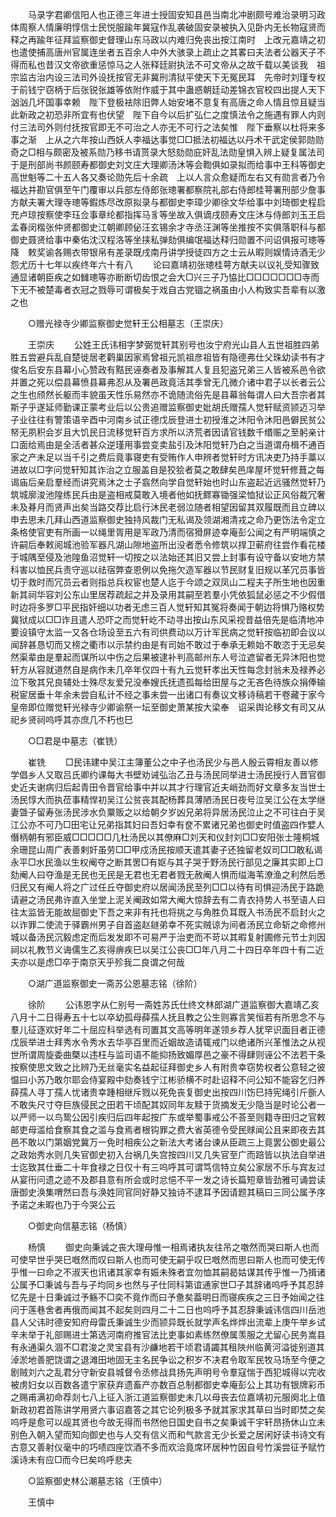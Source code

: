<!-- { "loadSidebar": true } -->
　　马录字君卿信阳人也正德三年进士授固安知县邑当南北冲剧颇号难治录明习政体周察人情廉明惇信士民悦服踰年冀寇作乱袭破固安录被执入见卧内无长物寇贤而释之再踰年征拜监察御史督理山东马政以内难归免丧出按江南时　上改元嘉靖之初也遣使捕高唐州官属连坐者五百余人中外大骇录上疏止之其畧曰夫法者公器天子不得而私也昔汉文帝欲重惩惊马之人张释廷尉执法不可文帝从之故千载以美谈我　祖宗监古治内设三法司外设抚按官无非冀刑清狱平使天下无冤民耳　先帝时刘瑾专权于前钱宁窃柄于后张锐张雄等依附作威于其中蛊惑朝廷动差锦衣官校四出提人天下汹汹几坏国事幸赖　陛下登极袪除旧弊人始安堵不意复有高唐之命人情且惊且疑当此新政之初恐非所宜有也伏望　陛下自今以后扩弘仁之度慎法令之施遇有罪人内则付三法司外则付抚按官即无不可治之人亦无不可行之法矣惟　陛下垂察以杜将来多事之渐　上从之六年按山西妖人李福达事觉□□抵法初福达以丹术干武定侯郭勋勋奇之□相与颇密及被系勋乃移书请贳录大怒劾勋庇奸乱法勋皇惧入辨上疑复属法司于是刑部尚书颜颐寿都御史刘文庄大理卿汤沐等会鞫俱如录拟而给事中王科等御史高世魁等二十五人各又奏论勋先后十余疏　上以人言众愈疑而左右又有勋言者乃令福达并勘官俱至午门覆审以兵部左侍郎张璁署都察院礼部右侍郎桂萼署刑部少詹事方献夫署大理寺璁等鍜炼尽改原拟录与都御史李璋少卿徐文华给事中刘琦御史程启充卢琼按察使李珏佥事章纶都指挥马豸等坐故入俱谪戌颐寿文庄沐与侍郎刘玉王启孟春闵楷张仲贤都御史江朝卿顾佖汪玄锡余才寺丞汪渊等坐推按不实俱落职科与都御史聂贤给事中秦佑沈汉程洛等坐挟私弹劾俱编氓福达释归勋置不问诏俱报可璁等降　敕奖谕各赐衣带银帛有差录既戌南丹讲学授徒四方之士云从暇则娱情诗酒无少怨尤历十七年以疾终年六十有八 
　　论曰嘉靖初张璁桂萼方献夫以议礼受知骤致通显诸朝臣疾之如雠璁等亦断断切齿恨之会大□兴三子乃恊比□□□□□□□寺而下无不被楚毒者衣冠之戮辱可谓极矣于戏自古党锢之祸虽由小人构致实吾辈有以激之也 

　　○赠光禄寺少卿监察御史觉轩王公相墓志（王崇庆） 

　　王崇庆 
　　公姓王氏讳相字梦弼觉轩其别号也汝宁府光山县人五世祖胜四弟胜五尝避兵乱自楚徙居老鹳巢因家焉曾祖元凯祖彦祖皆有隐德弗仕父珠幼读书有才俊名后安东县幕小心赞政有黠民诬奏者及事解其人复且犯盗兄弟三人皆被系邑令欲并置之死以偿县幕愤县幕弗忍从及署邑政竟活其季曾无几微介诸中君子以长者云公之生也颀然长躯而丰貌虽天性乐易然亦不诡随流俗先是县幕翁每谓人曰大吾宗者其斯子乎遂延师勤课正蒙考业后以公贵追赠监察御史妣胡氏赠孺人觉轩赋资颕迈习举子业往往有警策语辛酉中河南乡试正德戊辰登进士初授淮之沐阳令沐阳邑僻民贫公帑无夙积会岁且大饥民日流移觉轩百方求所以济荒者因请官钱数千缗赈之至躬亲计口面给焉由是全活者甚众逆瑾用事尝变卖盐引及沐阳觉轩乃白之当道谓舟楫不通百家之产未足以当千引之费后竟事寝吏有受贿作人申辨者觉轩时方讯决吏乃持手藁以进故以□字问觉轩知其诈治之立服盖自是狡狯者莫之敢肆矣邑庠屋坏觉轩修葺之每谒庙后亲启羣经而讲究焉沐之士子翕然向学自觉轩始也时山东盗起近远骚然觉轩乃筑城廓浚池隍练民兵由是盗相戒莫敢入境者他如抚鳏寡锄强梁恤狱讼正风俗裁冗奢未及朞月而贤声出矣当路交荐比启行沐民老弱泣随者相望因留其双履既而且立碑以申去思未几拜山西道监察御史独持风裁门无私谒及领湖湘清戎之命乃更饬法令定立条格使官吏有所画一以绳里胥用是军政乃清而宿猾屏迹幸庵彭公闻之有严明端慎之许嗣后奉敕阅城池验军器凡湖山隙地盗所出没者悉令修筑以捍卫蕲府往尝作看花楼于城隅至侵及池隍鱼沼觉轩一切按之以法始还其旧又尝上封事有设守备以安地方禁科害以恤民兵责守巡以祛宿弊查恩例以免拖欠造军器以节民财复旧规以革冗员事皆切于救时而冗员云者则指总兵权宦也楚人迄于今颂之双凤山二程夫子所生地也因重新其祠华容刘公东山里居荐疏起之并及录用其嗣至若羣小凭依狐鼠必惩之不少假借时边将多罗□平民指奸细以功者无虑三百人觉轩知其冤将奏闻于朝边将惧乃赂权势冀狱成以□□诈且遣人恐吓之而觉轩屹不动寻出按山东风采视昔益倍先是临清地冲要设镇守太监一又各仓场设至五六有司供费动以万计军民病之觉轩按临初即会议以闻辞甚恳切而又榜之衢市以示禁约由是有司始不敢过于奉承无赖始不敢恣于无忌矣然渠辈由是羣起而谋所以中伤之后果被逮补判高邮州东人号泣遮留者无异沐阳也觉轩方从容就道然自是病作未几卒年仅四十有九云觉轩孝出天性每念封翁未及禄养必泣下敬其兄良辅处士殊尽友爱兄没奉嫂氏抚遗孤每给田屋与之无吝色待族众捐俸输税宦居垂十年余未尝自私计不经之事未尝一出诸口有奏议文移诗稿若干卷藏于家今　皇帝即位赠觉轩光禄寺少卿谕祭一坛至御史萧某按大梁奉　诏采舆论移文有司又从祀乡贤祠呜呼其亦庶几不朽也巳 

　　○□君是中墓志（崔铣） 

　　崔铣 
　　□民讳建中吴江主簿董公之中子也汤民少与邑人殷云霄相友善以修学倡乡人又取吕氏卿约课每大书壁劝诫弘治乙丑与汤民同举进士汤民授行人晋官御史近夫谢病归后起青田令晋官给事中并以其才行理官近夫峭劲而好文章多友当世士汤民惇大而执莅事精悍初吴江公贫丧其配杨葬具薄陋汤民日夜号泣吴江公在太学继妻曁子留寿张汤民涉水负粟贩之以给朝夕岁凶兄弟将异居汤民泣止之不可往白于吴江公亦不可乃□田宅让兄弟指其妇曰吾妇幸有奁不累诸兄弟也御史时值盗四作嬖人僭柄朝有邪臣威□□□□□几杜汤民以其僚麻□刘天和仪封刘□□安阳张士隆桐城余珊昆山周广表善剌奸虽劳□□甲戍汤民按顺天遣其妻子还独留老奴司□□敢私谒永平□水民渔以生权阉夺之断其罟□有妪与其子哭于野汤民行部见之廉其实即上□劾阉人曰夺渔是无民也无民是无君也无君者戮无赦阉人惧而缢海苇潦渔之利然后悉归民又有阉人将之广过任丘夺御史府以居闻汤民至列□□以待有司惧迎汤民于路跪请避之汤民弗许直入坐堂上泥关阉政如常大阉大惊辞去有二青衣持势人书至语人曰往太监皆无能故屈御史下吾之来非有托也将挑之与角胜负耳既入书汤民不启封火之以诈罪二使流于驿霸州男子自首盗赵鐩弟幸不死实贼谅为间者汤民立命斩之命修州城以备汤民沉毅虑定而后发发即不可易严于治吏而不苛以其暇复射圃修元节士刘因祠以礼教节义诲儒生乙亥得痹疾巳以吴江公丧□□年八月二十四日卒年四十有二近夫亦以是虑□卒于南京天乎殄我二良谓之何哉 

　　○湖广道监察御史一斋苏公恩墓志铭（徐阶） 

　　徐阶 
　　公讳恩字从仁别号一斋姓苏氏仕终文林郎湖广道监察御大嘉靖乙亥八月十二日得寿五十七以卒幼孤母薛孺人抚且教之公生则寡言笑恒若有所思念不与羣儿征逐欢好年二十屈应科举选有司置其文高等明年遂领乡荐人犹罕识面目者正德戊辰举进士拜秀水令秀水去华亭百里而近姻故造请辄戒门以绝诸所兴革惟法之从视世所谓周旋委曲槩以违枉与监司语不能抑扬致媚厚邑之豪不得肆则诬公不法若干条按察使思文致之比辨乃无丝毫实名益起征拜御史乡人有附贵幸窃势权者公意轻之彼愠曰小苏乃敢尔耶会侍宴殿中劾奏钱宁江彬骄横不时赴诏释不问公知不能容乞归养薛孺人寻丁孺人忧诸贵幸踵相继斥戮以死免丧复御史出按四川饬巳持宪绳引斤斵人不敢失尺寸夺巨族侵民之田若干顷配其奴同年友黩于货摘发无少隐当是时论公者一以严师一以鸟鸷公因引疾归后四年起按广东或举蜀事戒公不荅至则籍寺田归之官敕邮吏母滥给食察其食之滥与食焉者根钩罪之费大省英德令受民赇闻公且来即夜去其邑不敢以门第姻党冀万一免时相疾公之新法大考诸台谏从臣疏三上竟罢公御史最公之政始秀水则几失官御史初入台祸几失宫按四川又几失官至广而踣皆以执法自举进士迄致其仕垂二十年食禄之日仅十有三呜呼其可谓笃信特立矣公家居不乐与宾友过从宴衎问遗之迹不及郡县意有所会或时忿悒不平一发之诗长篇短章皆劲雅可诵尝读唐御史涣集喟然曰吾与涣姓同官同好静又独诗不逮耳予因请题其稿曰三同公属予序予诺之未暇也乃于今哭公云 

　　○御史向信墓志铭（杨慎） 

　　杨慎 
　　御史向秉诚之丧大理母惟一相焉诸执友往吊之噭然而哭曰斯人也而可使早世乎哭巳嘅然而叹曰斯人也而可使无嗣乎叹巳嘅然而思曰斯人也而可使无传乎惟一曰命之不淑天也讯诸其家幸有娠未殊者宜勿恤其嗣曷姑谋其传乎惟一乃揖诸公属予□秉诚与吾与子均同乡也然与子仕同科第谊通家世□子其辞诸呜呼予其忍辞忆先是十日秉诚过予觞不□奕不竟作而曰予惫矣葢明日而寝疾疾之三日予始闻之往问于莲巷舍者再俄而闻其不起矣则四月二十二日也呜呼予其忍辞秉诚讳信四川岳池县人父讳时德安知府母雷氏秉诚生少而颕异既长就学声名烨烨出流辈上庚午举乡试辛未举于礼部赐进士第选河南府推官法比吏事如素练然僚属羡服之尤留心民务嵩县有永通渠久涸不□君浚之灵宝县有沙鹻地若干顷君请蠲其租陜州临黄河溢徙别道其淖淤地善肥饶谓之退滩田地固无主名民争讼之积岁不决君令取军民牧马场至今便之剧贼刘六之乱君分守新安县城督令丞修战具扬先声明号令羣寇惴于西犯城得以完收被虏妇女以百数各遣宁家获弃遗畜产亦数百总制都御史幸庵彭公上其功有银牌彩币之赐甫满初命荐剡七八上征入浙江道监察御史未几以母丧去位嘉靖初元服阕北上值新政初君首陈讲学用贤六事诏嘉答之其它论列极多予就其家求其草曰当时即焚之矣呜呼是愈可以觇其贤也今故无得而书然他日国史自书之矣秉诚干宇轩昂扬休山立未别色入朝入望而知向御史也与人交有信义而和气款言无少长爱之居闲好读书诗文有古意又善射仪毫中的巧啧四座饮酒不多而欢洽竟席环居种竹因自号竹溪尝征予赋竹溪诗未有应□而今巳矣呜呼悲夫 

　　○监察御史林公潮墓志铭（王慎中） 

　　王慎中 
